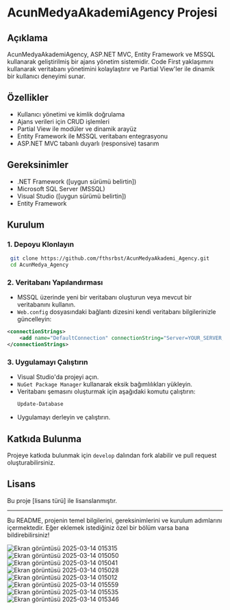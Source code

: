 # AcunMedyaAkademiAgency Projesi

## Açıklama
AcunMedyaAkademiAgency, ASP.NET MVC, Entity Framework ve MSSQL kullanarak geliştirilmiş bir ajans yönetim sistemidir. Code First yaklaşımını kullanarak veritabanı yönetimini kolaylaştırır ve Partial View'ler ile dinamik bir kullanıcı deneyimi sunar.

## Özellikler
- Kullanıcı yönetimi ve kimlik doğrulama
- Ajans verileri için CRUD işlemleri
- Partial View ile modüler ve dinamik arayüz
- Entity Framework ile MSSQL veritabanı entegrasyonu
- ASP.NET MVC tabanlı duyarlı (responsive) tasarım

## Gereksinimler
- .NET Framework ([uygun sürümü belirtin])
- Microsoft SQL Server (MSSQL)
- Visual Studio ([uygun sürümü belirtin])
- Entity Framework

## Kurulum

### 1. Depoyu Klonlayın
```sh
 git clone https://github.com/fthsrbst/AcunMedyaAkademi_Agency.git
 cd AcunMedya_Agency
```

### 2. Veritabanı Yapılandırması
- MSSQL üzerinde yeni bir veritabanı oluşturun veya mevcut bir veritabanını kullanın.
- `Web.config` dosyasındaki bağlantı dizesini kendi veritabanı bilgilerinizle güncelleyin:
  
```xml
<connectionStrings>
    <add name="DefaultConnection" connectionString="Server=YOUR_SERVER;Database=YOUR_DB_NAME;Integrated Security=True;" providerName="System.Data.SqlClient" />
</connectionStrings>
```

### 3. Uygulamayı Çalıştırın
- Visual Studio'da projeyi açın.
- `NuGet Package Manager` kullanarak eksik bağımlılıkları yükleyin.
- Veritabanı şemasını oluşturmak için aşağıdaki komutu çalıştırın:
  ```sh
  Update-Database
  ```
- Uygulamayı derleyin ve çalıştırın.

## Katkıda Bulunma
Projeye katkıda bulunmak için `develop` dalından fork alabilir ve pull request oluşturabilirsiniz.

## Lisans
Bu proje [lisans türü] ile lisanslanmıştır.

---

Bu README, projenin temel bilgilerini, gereksinimlerini ve kurulum adımlarını içermektedir. Eğer eklemek istediğiniz özel bir bölüm varsa bana bildirebilirsiniz!



![Ekran görüntüsü 2025-03-14 015315](https://github.com/user-attachments/assets/c3ac5dc0-8731-4158-8778-79b0e43c36c3)
![Ekran görüntüsü 2025-03-14 015050](https://github.com/user-attachments/assets/77eb047c-a00c-455d-9ef5-012b6f438919)
![Ekran görüntüsü 2025-03-14 015041](https://github.com/user-attachments/assets/816a7edc-6443-4e87-8577-d37ac797b22c)
![Ekran görüntüsü 2025-03-14 015028](https://github.com/user-attachments/assets/76b5eef0-f559-4bce-beb3-0cf0134a9425)
![Ekran görüntüsü 2025-03-14 015012](https://github.com/user-attachments/assets/06031ff7-3e77-4986-831a-084375216346)
![Ekran görüntüsü 2025-03-14 015559](https://github.com/user-attachments/assets/92e5bb8d-23b2-4ebe-bbd7-117b084052ed)
![Ekran görüntüsü 2025-03-14 015535](https://github.com/user-attachments/assets/0ac2f19b-1ddd-4f27-a7d8-bbbf7453665c)
![Ekran görüntüsü 2025-03-14 015346](https://github.com/user-attachments/assets/cf9c64ff-f25f-4638-94a4-9f08ed700853)


